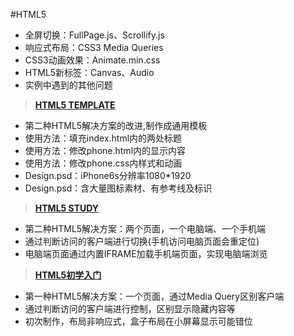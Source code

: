 #HTML5  
- 全屏切换：FullPage.js、Scrollify.js  
- 响应式布局：CSS3 Media Queries  
- CSS3动画效果：Animate.min.css  
- HTML5新标签：Canvas、Audio  
- 实例中遇到的其他问题  

> **[HTML5 TEMPLATE](http://cqustone.github.io/HTML5/)**

 - 第二种HTML5解决方案的改进,制作成通用模板  
 - 使用方法：填充index.html内的两处标题  
 - 使用方法：修改phone.html内的显示内容  
 - 使用方法：修改phone.css内样式和动画  
 - Design.psd：iPhone6s分辨率1080*1920  
 - Design.psd：含大量图标素材、有参考线及标识  

> **[HTML5 STUDY](http://cqustone.github.io/HTML5/2/)**

 - 第二种HTML5解决方案：两个页面，一个电脑端、一个手机端  
 - 通过判断访问的客户端进行切换(手机访问电脑页面会重定位)  
 - 电脑端页面通过内置IFRAME加载手机端页面，实现电脑端浏览  

> **[HTML5初学入门](http://cqustone.github.io/HTML5/1/)**

 - 第一种HTML5解决方案：一个页面，通过Media Query区别客户端  
 - 通过判断访问的客户端进行控制，区别显示隐藏内容等  
 - 初次制作，布局非响应式，盒子布局在小屏幕显示可能错位  
